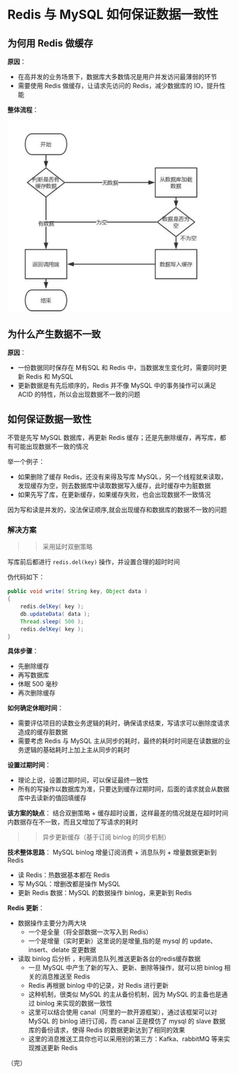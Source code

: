 # Redis 与 MySQL 如何保证数据一致性

## 为何用 Redis 做缓存

**原因**：
+ 在高并发的业务场景下，数据库大多数情况是用户并发访问最薄弱的环节
+ 需要使用 Redis 做缓存，让请求先访问的 Redis，减少数据库的 IO，提升性能

**整体流程**：

![data](./images/data1.png)

## 为什么产生数据不一致

**原因**：
+ 一份数据同时保存在 M有SQL 和 Redis 中，当数据发生变化时，需要同时更新 Redis 和 MySQL
+ 更新数据是有先后顺序的，Redis 并不像 MySQL 中的事务操作可以满足 ACID 的特性，所以会出现数据不一致的问题

## 如何保证数据一致性

不管是先写 MySQL 数据库，再更新 Redis 缓存；还是先删除缓存，再写库，都有可能出现数据不一致的情况  

举一个例子：
+ 如果删除了缓存 Redis，还没有来得及写库 MySQL，另一个线程就来读取，发现缓存为空，则去数据库中读取数据写入缓存，此时缓存中为脏数据
+ 如果先写了库，在更新缓存，如果缓存失败，也会出现数据不一致情况

因为写和读是并发的，没法保证顺序,就会出现缓存和数据库的数据不一致的问题

### 解决方案

>> 采用延时双删策略

写库前后都进行 `redis.del(key)` 操作，并设置合理的超时时间

伪代码如下：
```java
public void write( String key, Object data )
{
	redis.delKey( key );
	db.updateData( data );
	Thread.sleep( 500 );
	redis.delKey( key );
}
```

**具体步骤**：
- 先删除缓存
- 再写数据库
- 休眠 500 毫秒
- 再次删除缓存

**如何确定休眠时间**：
- 需要评估项目的读数业务逻辑的耗时，确保请求结束，写请求可以删除度请求造成的缓存脏数据
- 需要考虑 Redis 与 MySQL 主从同步的耗时，最终的耗时时间是在读数据的业务逻辑的基础耗时上加上主从同步的耗时

**设置过期时间**：
- 理论上说，设置过期时间，可以保证最终一致性
- 所有的写操作以数据库为准，只要达到缓存过期时间，后面的请求就会从数据库中去读新的值回填缓存

**该方案的缺点**：
结合双删策略 + 缓存超时设置，这样最差的情况就是在超时时间内数据存在不一致，而且又增加了写请求的耗时

>> 异步更新缓存（基于订阅 binlog 的同步机制）

**技术整体思路**： MySQL binlog 增量订阅消费 + 消息队列 + 增量数据更新到 Redis

- 读 Redis：热数据基本都在 Redis
- 写 MySQL：增删改都是操作 MySQL 
- 更新 Redis 数据：MySQL 的数据操作 binlog，来更新到 Redis

**Redis 更新**：

- 数据操作主要分为两大块
  - 一个是全量（将全部数据一次写入到 Redis）
  - 一个是增量（实时更新）这里说的是增量,指的是 mysql 的 update、insert、delate 变更数据
- 读取 binlog 后分析 ，利用消息队列,推送更新各台的redis缓存数据
  - 一旦 MySQL 中产生了新的写入、更新、删除等操作，就可以把 binlog 相关的消息推送至 Redis
  - Redis 再根据 binlog 中的记录，对 Redis 进行更新
  - 这种机制，很类似 MySQL 的主从备份机制，因为 MySQL 的主备也是通过 binlog 来实现的数据一致性
  - 这里可以结合使用 canal（阿里的一款开源框架），通过该框架可以对 MySQL 的 binlog 进行订阅，而 canal 正是模仿了 mysql 的 slave 数据库的备份请求，使得 Redis 的数据更新达到了相同的效果
  - 这里的消息推送工具你也可以采用别的第三方：Kafka、rabbitMQ 等来实现推送更新 Redis

（完）